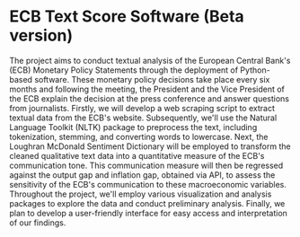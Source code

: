 # ECB Text Score Software (Beta version)
The project aims to conduct textual analysis of the European Central Bank's (ECB) Monetary Policy Statements through the deployment of Python-based software. These monetary policy decisions take place every six months and following the meeting, the President and the Vice President of the ECB explain the decision at the press conference and answer questions from journalists. 
Firstly, we will develop a web scraping script to extract textual data from the ECB's website. Subsequently, we'll use the Natural Language Toolkit (NLTK) package to preprocess the text, including tokenization, stemming, and converting words to lowercase.
Next, the Loughran McDonald Sentiment Dictionary will be employed to transform the cleaned qualitative text data into a quantitative measure of the ECB's communication tone. This communication measure will then be regressed against the output gap and inflation gap, obtained via API, to assess the sensitivity of the ECB's communication to these macroeconomic variables.
Throughout the project, we'll employ various visualization and analysis packages to explore the data and conduct preliminary analysis. Finally, we plan to develop a user-friendly interface for easy access and interpretation of our findings.
